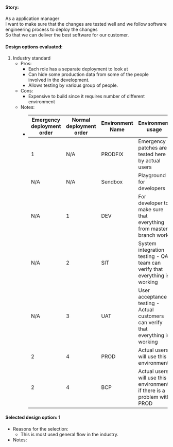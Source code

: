 #### Story:
As a application manager<br/>
I want to make sure that the changes are tested well and we follow software engineering process to deploy the changes<br/>
So that we can deliver the best software for our customer.

#### Design options evaluated:
1. Industry standard
   - Pros:
     - Each role has a separate deployment to look at
     - Can hide some production data from some of the people involved in the development.
     - Allows testing by various group of people.
   - Cons:
     - Expensive to build since it requires number of different environment
   - Notes:
     - | Emergency deployment order | Normal deployment order | Environment Name | Environment usage | Has production data? | Auto deployed branch |
       |---|---|---|---|---|---|
       | 1 | N/A | PRODFIX | Emergency patches are tested here by actual users  | Yes | Deployed manually |
       | N/A | N/A | Sendbox | Playground for developers | No | Deployed manually |
       | N/A | 1 | DEV | For developer to make sure that everything from master branch work | No | deplyed from master |
       | N/A | 2 | SIT | System integration testing - QA team can verify that everything is working | No | Moved manually from DEV |
       | N/A | 3 | UAT | User acceptance testing - Actual customers can verify that everything is working | Yes | Moved manually from SIT |
       | 2 | 4 | PROD | Actual users will use this environment | Yes | Moved manually from UAT |
       | 2 | 4 | BCP | Actual users will use this environment if there is a problem with PROD | Yes | Moved manually from UAT |

#### Selected design option: 1
- Reasons for the selection:
  - This is most used general flow in the industry.
- Notes:
